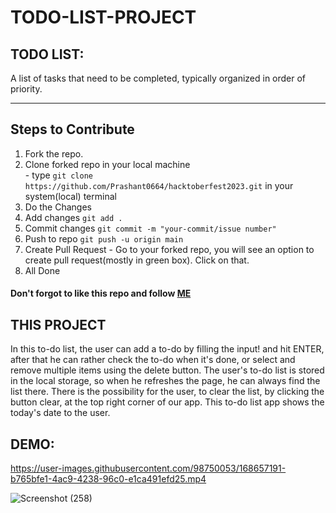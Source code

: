 # TODO-LIST-PROJECT
## TODO LIST:
A list of tasks that need to be completed, typically organized in order of priority.

---

## Steps to Contribute

1. Fork the repo.
2. Clone forked repo in your local machine <br/> -  type ` git clone https://github.com/Prashant0664/hacktoberfest2023.git ` in your system(local) terminal <br/>
3. Do the Changes
4. Add changes `git add .`
5. Commit changes `git commit -m "your-commit/issue number"`
6. Push to repo `git push -u origin main`
7. Create Pull Request - Go to your forked repo, you will see an option to create pull request(mostly in green box). Click on that.
8. All Done

#### Don't forgot to like this repo and follow [ME](https://github.com/Prashant0664)

## THIS PROJECT
In this to-do list, the user can add a to-do by filling the input!
 and hit ENTER, after that he can rather check the to-do when it's done, or select and remove multiple items using the delete button.
The user's to-do list is stored in the local storage, so when he refreshes the page, he can always find the list there.
There is the possibility for the user, to clear the list, by clicking the button clear, at the top right corner of our app.
This to-do list app shows the today's date to the user.
## DEMO:


https://user-images.githubusercontent.com/98750053/168657191-b765bfe1-4ac9-4238-96c0-e1ca491efd25.mp4


![Screenshot (258)](https://user-images.githubusercontent.com/98750053/168658951-059166eb-536f-4f35-ac04-9e5a4b526eeb.png)
